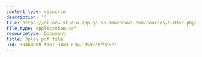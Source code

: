 ```yaml
---
content_type: resource
description: ''
file: https://ol-ocw-studio-app-qa.s3.amazonaws.com/courses/8-03sc-physics-iii-vibrations-and-waves-fall-2016/334b8880f1a184a80162d592cbf9a621_TjxR7lAwWhI.pdf
file_type: application/pdf
resourcetype: Document
title: 3play pdf file
uid: 334b8880-f1a1-84a8-0162-d592cbf9a621
---
```

